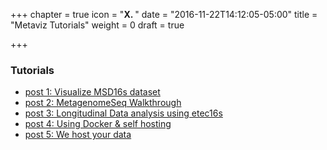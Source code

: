 +++
chapter = true
icon = "<b>X. </b>"
date = "2016-11-22T14:12:05-05:00"
title = "Metaviz Tutorials"
weight = 0
draft = true

+++

### Tutorials

* [post 1: Visualize MSD16s dataset](tutorialUI)
* [post 2: MetagenomeSeq Walkthrough](metagenomeSeq)
* [post 3: Longitudinal Data analysis using etec16s](spline)
* [post 4: Using Docker & self hosting](usingDocker)
* [post 5: We host your data](hostingData)
